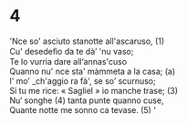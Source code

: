 # 4  
  
'Nce so' asciuto stanotte all'ascaruso, (1)  
Cu' desedeﬁo da te dà’ 'nu vaso;  
Te lo vurria dare all‘annas'cuso  
Quanno nu' nce sta' màmmeta a la casa; (a)  
l' mo’ _ch'aggio ra fà', se so’ scurnuso;  
Si tu me rice: « Sagliel » io manche trase; (3)  
Nu‘ songhe (4) tanta punte quanno cuse,  
Quante notte me sonno ca tevase. (5) ‘  
  
  
